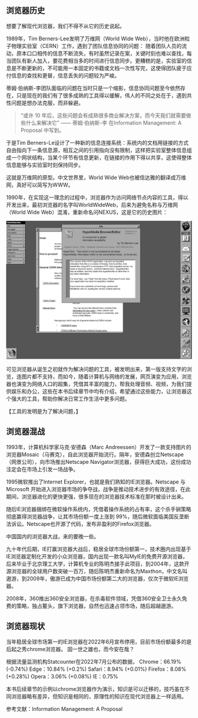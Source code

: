 ## 浏览器历史

想要了解现代浏览器，我们不得不从它的历史说起。

1989年，Tim Berners-Lee发明了万维网（World Wide Web），当时他在欧洲粒子物理实验室（CERN）工作，遇到了团队信息协同的问题：
随着团队人员的流动，原本口口相传的信息不断流失，有时虽然记录在案，关键时刻也难以查找，每当团队有新人加入，要花费相当多的时间进行信息同步。更糟糕的是，实验室的信息是不断更新的，不可能用一本固定的书籍或文档一次性写完，这使得团队疲于应付信息的查找和更替，信息丢失的问题较为严峻。

蒂姆·伯纳斯-李团队面临的问题在当时只是一个缩影，信息协同问题至今依然存在，只是现在的我们有了很多成熟的工具得以缓解，伟人的不同之处在于，遇到共性问题是想办法克服，而非躲避。

> “或许 10 年后，这些问题会有成熟很多商业解决方案，而今天我们就需要做些什么来解决它” —— 蒂姆·伯纳斯-李 在Information Management: A Proposal 中写到。

于是Tim Berners-Le设计了一种新的信息连接系统：系统内的文档用链接的方式自由指向下一条信息源，相互之间的引用指向没有限制，这样把实验室整体信息组成一个网状结构，当某个环节有信息更新，在链接的作用下得以共享，这使得整体信息能够与实验室时刻保持同步。

这就是万维网的原型。中文世界里，World Wide Web也被信达雅的翻译成万维网，真好可以简写为WWW。

1990年，在实现这一理念的过程中，浏览器作为访问网络节点内容的工具，得以开发出来，最初浏览器的名字叫WorldWideWeb，后来为避免名称与万维网（World Wide Web）混淆，重新命名问NEXUS，这是它的历史图片：

![WorldWideWeb](./worldwideweb.png)

可见浏览器从诞生之初就作为解决问题的工具，被发明出来，第一版支持文字的浏览，连图片都不支持，而如今，随着计算机与网络的发展，网页演变为应用，浏览器也演变为网络入口的超集，凭借其丰富的能力，帮我处理音频、视频，为我们提供娱乐和办公，这些在本书后续章节中均有介绍，希望通过这些能力，让浏览器这个强大的工具，帮助你解决日常工作生活中更多问题。

【工具的发明是为了解决问题，】

## 浏览器混战

1993年，计算机科学家马克·安德森（Marc Andreessen）开发了一款支持图片的浏览器Mosaic（马赛克），自此浏览器开始流行。隔年，安德森创立Netscape（网景公司），向市场推出Netscape Navigator浏览器，获得巨大成功，这份成功注定会在市场上引发一场战争。

1995微软推出了Internet Explorer，也就是我们熟知的IE浏览器。Netscape 与 Microsoft 开始进入浏览器市场的争夺战，战争是推动技术进步的有效途径，在此期间，浏览器进化的更快更强，很多现在的浏览器技术标准在那时被设计出来。

随后IE浏览器捆绑在微软操作系统内，凭借着操作系统的占有率，这个杀手锏策略彻底赢得浏览器战争，让其市场份额一度上涨到 99%，随后微软面临美国反垄断法诉讼。Netscape也开源了代码，发布非盈利的Firefox浏览器。

中国国内的浏览器大战，来的要晚一些。

九十年代后期，IE打赢浏览器大战后，稳居全球市场份额第一，技术圈内出现基于IE浏览器定制化开发的小众浏览器，国内出现一款名叫MyIE的免费开源浏览器，后来毕业于北京理工大学，计算机专业的陈明杰接手此项目，到2004年，这款开源浏览器的全球用户数突破一百万，随后陈明杰重新命名为Maxthon，中文名叫遨游，到2009年，傲游已成为中国市场份额第二大的浏览器，仅次于微软IE浏览器。

2008年，360推出360安全浏览器，在杀毒软件领域，凭借360安全卫士永久免费的策略，独占鳌头，旗下浏览器，自然也迅速占领市场，随后超越遨游。


## 浏览器现状

当年稳居全球市场第一的IE浏览器在2022年6月宣布停用，目前市场份额最多的是后起之秀chrome浏览器。
固一世之雄也，而今安在哉？

根据流量监测机构Statcounter在2022年7月公布的数据，
Chrome：66.19% (-0.74%)
Edge：10.84% (+0.2%)
Safari：8.94% (+0.01%)
Firefox：8.08% (+0.28%)
Opera：3.06% (+0.08%)
IE：0.75% 

本书后续章节的示例以chrome浏览器作为演示，知识是可以迁移的，技巧虽在不同浏览器略有差异，但知识是相同的，原理性的知识在现代浏览器上一样适用。

参考文献：Information Management: A Proposal